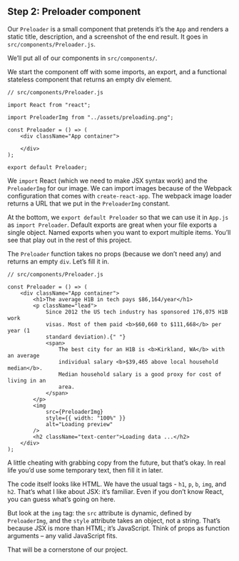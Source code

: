 
## Step 2: Preloader component

Our `Preloader` is a small component that pretends it’s the `App` and
renders a static title, description, and a screenshot of the end result.
It goes in `src/components/Preloader.js`.

We’ll put all of our components in `src/components/`.

We start the component off with some imports, an export, and a
functional stateless component that returns an empty div element.

    // src/components/Preloader.js
    
    import React from "react";
    
    import PreloaderImg from "../assets/preloading.png";
    
    const Preloader = () => (
        <div className="App container">
    
        </div>
    );
    
    export default Preloader;

We `import` React (which we need to make JSX syntax work) and the
`PreloaderImg` for our image. We can import images because of the
Webpack configuration that comes with `create-react-app`. The webpack
image loader returns a URL that we put in the `PreloaderImg` constant.

At the bottom, we `export default Preloader` so that we can use it in
`App.js` as `import Preloader`. Default exports are great when your file
exports a single object. Named exports when you want to export multiple
items. You’ll see that play out in the rest of this project.

The `Preloader` function takes no props (because we don’t need any) and
returns an empty `div`. Let’s fill it in.

    // src/components/Preloader.js
    
    const Preloader = () => (
        <div className="App container">
            <h1>The average H1B in tech pays $86,164/year</h1>
            <p className="lead">
                Since 2012 the US tech industry has sponsored 176,075 H1B work
                visas. Most of them paid <b>$60,660 to $111,668</b> per year (1
                standard deviation).{" "}
                <span>
                    The best city for an H1B is <b>Kirkland, WA</b> with an average
                    individual salary <b>$39,465 above local household median</b>.
                    Median household salary is a good proxy for cost of living in an
                    area.
                </span>
            </p>
            <img
                src={PreloaderImg}
                style={{ width: "100%" }}
                alt="Loading preview"
            />
            <h2 className="text-center">Loading data ...</h2>
        </div>
    );

A little cheating with grabbing copy from the future, but that’s okay.
In real life you’d use some temporary text, then fill it in later.

The code itself looks like HTML. We have the usual tags - `h1`, `p`,
`b`, `img`, and `h2`. That’s what I like about JSX: it’s familiar. Even
if you don’t know React, you can guess what’s going on here.

But look at the `img` tag: the `src` attribute is dynamic, defined by
`PreloaderImg`, and the `style` attribute takes an object, not a string.
That’s because JSX is more than HTML; it’s JavaScript. Think of props as
function arguments – any valid JavaScript fits.

That will be a cornerstone of our project.

